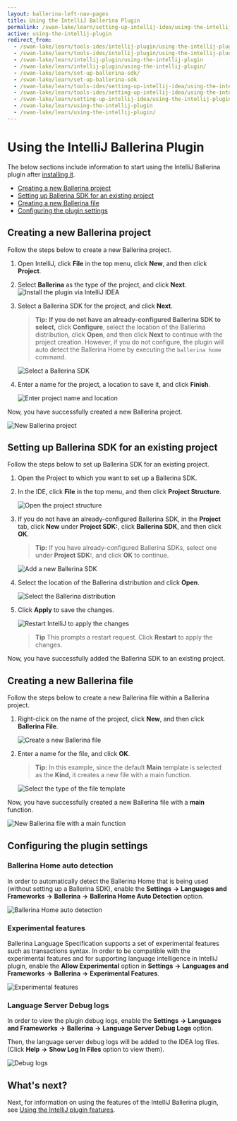 ```yaml
---
layout: ballerina-left-nav-pages
title: Using the IntelliJ Ballerina Plugin
permalink: /swan-lake/learn/setting-up-intellij-idea/using-the-intellij-plugin/
active: using-the-intellij-plugin
redirect_from:
  - /swan-lake/learn/tools-ides/intellij-plugin/using-the-intellij-plugin
  - /swan-lake/learn/tools-ides/intellij-plugin/using-the-intellij-plugin/
  - /swan-lake/learn/intellij-plugin/using-the-intellij-plugin
  - /swan-lake/learn/intellij-plugin/using-the-intellij-plugin/
  - /swan-lake/learn/set-up-ballerina-sdk/
  - /swan-lake/learn/set-up-ballerina-sdk
  - /swan-lake/learn/tools-ides/setting-up-intellij-idea/using-the-intellij-plugin
  - /swan-lake/learn/tools-ides/setting-up-intellij-idea/using-the-intellij-plugin/
  - /swan-lake/learn/setting-up-intellij-idea/using-the-intellij-plugin
  - /swan-lake/learn/using-the-intellij-plugin
  - /swan-lake/learn/using-the-intellij-plugin/
---
```


# Using the IntelliJ Ballerina Plugin

The below sections include information to start using the IntelliJ Ballerina plugin after [installing it](/swan-lake/learn/intellij-plugin).

- [Creating a new Ballerina project](#creating-a-new-ballerina-project)
- [Setting up Ballerina SDK for an existing project](#setting-up-ballerina-sdk-for-an-existing-project)
- [Creating a new Ballerina file](#creating-a-new-ballerina-file)
- [Configuring the plugin settings](#configuring-the-plugin-settings)

## Creating a new Ballerina project

Follow the steps below to create a new Ballerina project.

1. Open IntelliJ, click **File** in the top menu, click **New**, and then click **Project**.

2. Select **Ballerina** as the type of the project, and click **Next**.
![Install the plugin via IntelliJ IDEA](/swan-lake/learn/images/select-project-type.png)

3. Select a Ballerina SDK for the project, and click **Next**.

    >**Tip:** **If you do not have an already-configured Ballerina SDK to select,** click **Configure**, select the location of the Ballerina distribution, click **Open**, and then click **Next** to continue with the project creation. However, if you do not configure, the plugin will auto detect the Ballerina Home by executing the `ballerina home` command.

    ![Select a Ballerina SDK](/swan-lake/learn/images/select-sdk.png)
   
4. Enter a name for the project, a location to save it, and click **Finish**.

    ![Enter project name and location](/swan-lake/learn/images/enter-project-name-and-location.png)

Now, you have successfully created a new Ballerina project.

![New Ballerina project](/swan-lake/learn/images/new-ballerina-project.png)

## Setting up Ballerina SDK for an existing project

Follow the steps below to set up Ballerina SDK for an existing project.

1. Open the Project to which you want to set up a Ballerina SDK.
2. In the IDE, click **File** in the top menu, and then click **Project Structure**.

    ![Open the project structure](/swan-lake/learn/images/open-project-structure.png)
3. If you do not have an already-configured Ballerina SDK, in the **Project** tab, click **New** under **Project SDK:**, click **Ballerina SDK**, and then click **OK**. 

    >**Tip:** If you have already-configured Ballerina SDKs, select one under **Project SDK:**, and click **OK** to continue.

    ![Add a new Ballerina SDK](/swan-lake/learn/images/add-new-sdk.png)
4. Select the location of the Ballerina distribution and click **Open**.

    ![Select the Ballerina distribution](/swan-lake/learn/images/select-ballerina-distribution.png)
5. Click **Apply** to save the changes.

    ![Restart IntelliJ to apply the changes](/swan-lake/learn/images/apply-changes.png)

    >**Tip** This prompts a restart request. Click **Restart** to apply the changes.

 Now, you have successfully added the Ballerina SDK to an existing project.

## Creating a new Ballerina file

Follow the steps below to create a new Ballerina file within a Ballerina project.

1. Right-click on the name of the project, click **New**, and then click **Ballerina File**.

    ![Create a new Ballerina file](/swan-lake/learn/images/create-new-ballerina-file.png)

2. Enter a name for the file, and click **OK**. 

    > **Tip:** In this example, since the default **Main** template is selected as the **Kind**, it creates a new file with a main function.

    ![Select the type of the file template](/swan-lake/learn/images/select-file-kind.png)

Now, you have successfully created a new Ballerina file with a **main** function.

![New Ballerina file with a main function](/swan-lake/learn/images/new-ballerina-file-with-main-function.png)

## Configuring the plugin settings

### Ballerina Home auto detection

In order to automatically detect the Ballerina Home that is being used (without setting up a Ballerina SDK), enable the **Settings** **->** **Languages and Frameworks** **->** **Ballerina** **->** **Ballerina Home Auto Detection** option.

![Ballerina Home auto detection](/swan-lake/learn/images/auto-detection.png)

### Experimental features

Ballerina Language Specification supports a set of experimental features such as transactions syntax. In order to be compatible with the experimental features and for supporting language intelligence in IntelliJ plugin, enable the **Allow Experimental** option in **Settings** **->** **Languages and Frameworks** **->** **Ballerina** **->** **Experimental Features**.

![Experimental features](/swan-lake/learn/images/experimental-features.png)

### Language Server Debug logs

In order to view the plugin debug logs, enable the **Settings** **->** **Languages and Frameworks** **->** **Ballerina** **->** **Language Server Debug Logs** option.

Then, the language server debug logs will be added to the IDEA log files. (Click **Help** **->** **Show Log In Files** option to view them).

![Debug logs](/swan-lake/learn/images/debug-logs.png)

## What's next?

 Next, for information on using the features of the IntelliJ Ballerina plugin, see [Using the IntelliJ plugin features](/swan-lake/learn/intellij-plugin/using-intellij-plugin-features).
 


 
